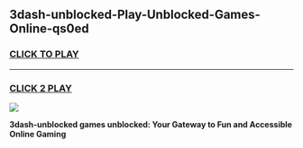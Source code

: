 
## 3dash-unblocked-Play-Unblocked-Games-Online-qs0ed
<h3>
<a href="https://premium76.site?title=3dash-unblocked&ref=25A">CLICK TO PLAY</a></h3>
<hr>

<h3>
<a href="https://premium76.site?title=3dash-unblocked&ref=25A">CLICK 2 PLAY</a>
  
</h3>

<a href="https://premium76.site?title=3dash-unblocked&ref=25A"><img src="https://clearcache.store/games.png"></a>


**3dash-unblocked games unblocked: Your Gateway to Fun and Accessible Online Gaming**
